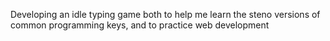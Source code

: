 Developing an idle typing game both to help me learn the steno versions of common programming keys, and to practice web development 
